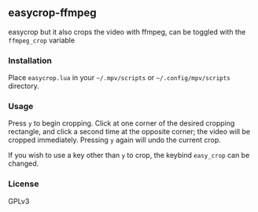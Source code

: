 ## easycrop-ffmpeg

easycrop but it also crops the video with ffmpeg, can be toggled with the `ffmpeg_crop` variable

### Installation

Place `easycrop.lua` in your `~/.mpv/scripts` or `~/.config/mpv/scripts` directory.

### Usage

Press `y` to begin cropping. Click at one corner of the desired cropping
rectangle, and click a second time at the opposite corner; the video will
be cropped immediately. Pressing `y` again will undo the current crop.

If you wish to use a key other than `y` to crop, the keybind `easy_crop` can be
changed.

### License

GPLv3
